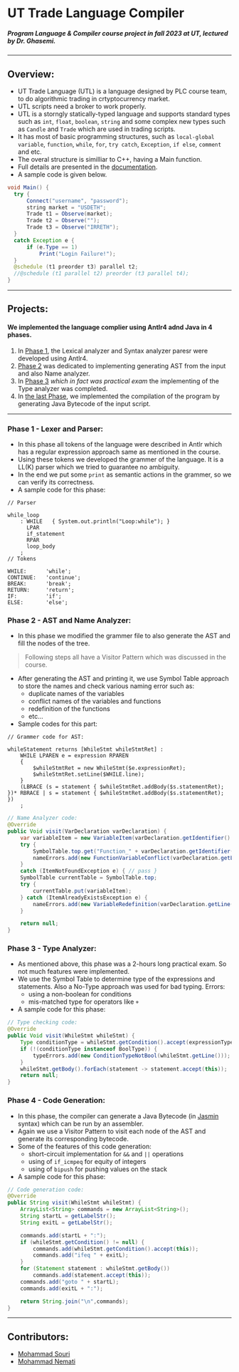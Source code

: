 # UT Trade Language Compiler
##### Program Language & Compiler course project in fall 2023 at UT, lectured by Dr. Ghasemi.

---
## Overview:
 - UT Trade Language (UTL) is a language designed by PLC course team, to do algorithmic trading in crtyptocurrency market. 
 - UTL scripts need a broker to work properly. 
 - UTL is a storngly statically-typed language and supports standard types such as `int`, `float`, `boolean`, `string` and some complex new types such as `Candle` and `Trade` which are used in trading scripts.
 - It has most of basic programming structures, such as `local-global variable`, `function`, `while`, `for`, `try catch`, `Exception`, `if else`, `comment` and etc.
 - The overal structure is similliar to C++, having a Main function.
 - Full details are presented in the [documentation](https://github.com/MMDSour/PLC-CA/blob/main/PLC_Phase4/src/main/visitor/codeGenerator/CodeGenerator.java).
 - A sample code is given below.
  ``` java 
void Main() {
    try {
        Connect("username", "password");
        string market = "USDETH";
        Trade t1 = Observe(market);
        Trade t2 = Observe("");
        Trade t3 = Observe("IRRETH");
    }
    catch Exception e {
        if (e.Type == 1)
            Print("Login Failure!");
    }
    @schedule (t1 preorder t3) parallel t2;
    //@schedule (t1 parallel t2) preorder (t3 parallel t4);
 }
```
---
## Projects:

  <summary> <h4> We implemented the language complier using Antlr4 adnd Java in 4 phases.</h3></summary>

1. In [Phase 1](#phase-1---lexer-and-parser), the Lexical analyzer and Syntax analyzer paresr were developed using Antlr4.
2. [Phase 2](#phase-2---ast-and-name-analyzer) was dedicated to implementing generating AST from the input and also Name analyzer.
3. In [Phase 3](#phase-3---type-analyzer) *which in fact was practical exam* the implementing of the Type analyzer was completed.
4.  In [the last Phase](#phase-4---code-generation), we implemented the compilation of the program by generating Java Bytecode of the input script.


---
### Phase 1 - Lexer and Parser:
- In this phase all tokens of the language were described in Antlr which has a regular expression approach same as mentioned in the course. 
- Using these tokens we developed the grammer of the language. It is a LL(K) parser which we tried to guarantee no ambiguity.
- In the end we put some ```print``` as semantic actions in the grammer, so we can verify its correctness.
- A sample code for this phase:
```Antlr
// Parser

while_loop
    : WHILE   { System.out.println("Loop:while"); }
      LPAR
      if_statement
      RPAR
      loop_body
    ;
// Tokens

WHILE:      'while';
CONTINUE:   'continue';
BREAK:      'break';
RETURN:     'return';
IF:         'if';
ELSE:       'else';
```
### Phase 2 - AST and Name Analyzer:
- In this phase we modified the grammer file to also generate the AST and fill the nodes of the tree.
> Following steps all have a Visitor Pattern which was discussed in the course.
- After generating the AST and printing it, we use Symbol Table approach to store the names and check various naming error such as:
  - duplicate names of the variables
  - conflict names of the variables and functions
  - redefinition of the functions
  - etc...
- Sample codes for this part:
``` Antlr
// Grammer code for AST:

whileStatement returns [WhileStmt whileStmtRet] :
    WHILE LPAREN e = expression RPAREN
    {
        $whileStmtRet = new WhileStmt($e.expressionRet);
        $whileStmtRet.setLine($WHILE.line);
    }
    (LBRACE (s = statement { $whileStmtRet.addBody($s.statementRet); })* RBRACE | s = statement { $whileStmtRet.addBody($s.statementRet); })
    ;
```
``` Java
// Name Analyzer code:
@Override
public Void visit(VarDeclaration varDeclaration) {
    var variableItem = new VariableItem(varDeclaration.getIdentifier().getName(), varDeclaration.getType());
    try {
        SymbolTable.top.get("Function_" + varDeclaration.getIdentifier().getName());
        nameErrors.add(new FunctionVariableConflict(varDeclaration.getLine(), varDeclaration.getIdentifier().getName()));
    }
    catch (ItemNotFoundException e) { // pass }
    SymbolTable currentTable = SymbolTable.top;
    try {
        currentTable.put(variableItem);
    } catch (ItemAlreadyExistsException e) {
        nameErrors.add(new VariableRedefinition(varDeclaration.getLine(), varDeclaration.getIdentifier().getName()));
    }

    return null;
}
```
### Phase 3 - Type Analyzer:
- As mentioned above, this phase was a 2-hours long practical exam. So not much features were implemented.
- We use the Symbol Table to determine type of the expressions and statements. Also a No-Type approach was used for bad typing. Errors:
  - using a non-boolean for conditions
  - mis-matched type for operators like `+`
- A sample code for this phase:
``` Java
// Type checking code:
@Override
public Void visit(WhileStmt whileStmt) {
    Type conditionType = whileStmt.getCondition().accept(expressionTypeChecker);
    if (!(conditionType instanceof BoolType)) {
        typeErrors.add(new ConditionTypeNotBool(whileStmt.getLine()));
    }
    whileStmt.getBody().forEach(statement -> statement.accept(this));
    return null;
}
```
### Phase 4 - Code Generation:
- In this phase, the compiler can generate a Java Bytecode (in [Jasmin](https://jasmin.sourceforge.net/) syntax) which can be run by an assembler.
- Again we use a Visitor Pattern to visit each node of the AST and generate its corresponding bytecode.
- Some of the features of this code generation:
  - short-circuit implementation for ```&&``` and ```||``` operations
  - using of ```if_icmpeq``` for equity of integers
  - using of ```bipush``` for pushing values on the stack 
- A sample code for this phase:
``` Java
// Code generation code:
@Override
public String visit(WhileStmt whileStmt) {
    ArrayList<String> commands = new ArrayList<String>();
    String startL = getLabelStr();
    String exitL = getLabelStr();

    commands.add(startL + ":");
    if (whileStmt.getCondition() != null) {
        commands.add(whileStmt.getCondition().accept(this));
        commands.add("ifeq " + exitL);
    }
    for (Statement statement : whileStmt.getBody())
        commands.add(statement.accept(this));
    commands.add("goto " + startL);
    commands.add(exitL + ":");

    return String.join("\n",commands);
}
```
---
## Contributors:

- [Mohammad Souri](https://github.com/MMDSour)
- [Mohammad Nemati](https://github.com/mmd-nemati)
